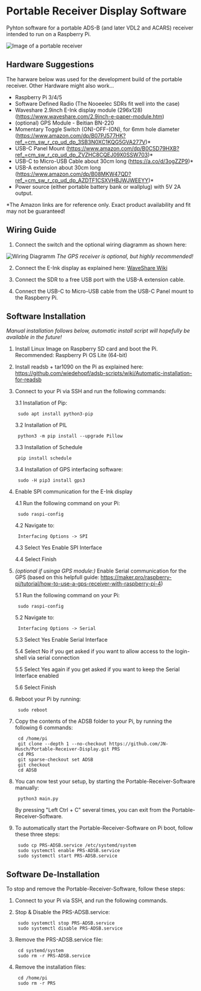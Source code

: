 # Portable Receiver Display Software

Pyhton software for a portable ADS-B (and later VDL2 and ACARS) receiver intended to run on a Raspberry Pi.

![Image of a portable receiver](images/img1.jpeg)

## Hardware Suggestions

The harware below was used for the development build of the portable receiver. Other Hardware might also work...

- Raspberry Pi 3/4/5
- Software Defined Radio (The Nooeelec SDRs fit well into the case)
- Waveshare 2.9inch E-Ink display module (296x128) (https://www.waveshare.com/2.9inch-e-paper-module.htm)
- (optional) GPS Module - Beitian BN-220
- Momentary Toggle Switch (ON)-OFF-(ON), for 6mm hole diameter (https://www.amazon.com/dp/B07PJ577HK?ref_=cm_sw_r_cp_ud_dp_3SB3N0XC1KQG5GVA277V)*
- USB-C Panel Mount (https://www.amazon.com/dp/B0C5D79HXB?ref_=cm_sw_r_cp_ud_dp_ZVZHC8CQEJ09X0SSW703)*
- USB-C to Micro-USB Cable about 30cm long (https://a.co/d/3ogZZP9)*
- USB-A extension about 30cm long (https://www.amazon.com/dp/B08MKW47QD?ref_=cm_sw_r_cp_ud_dp_AZDTF1CSXVHBJWJWEEYY)*
- Power source (either portable battery bank or wallplug) with 5V 2A output.

*The Amazon links are for reference only. Exact product availability and fit may not be guaranteed!


## Wiring Guide

1. Connect the switch and the optional wiring diagramm as shown here:

![Wiring Diagramm](images/wiring.png)
_The GPS receiver is optional, but highly recommended!_

2. Connect the E-Ink display as explained here: [WaveShare Wiki](https://www.waveshare.com/wiki/2.9inch_e-Paper_Module_Manual#Working_With_Raspberry_Pi)

3. Connect the SDR to a free USB port with the USB-A extension cable.

4. Connect the USB-C to Micro-USB cable from the USB-C Panel mount to the Raspberry Pi.


## Software Installation

_Manual installation follows below, automatic install script will hopefully be available in the future!_

1. Install Linux Image on Raspberry SD card and boot the Pi.
Recommended: Raspberry Pi OS Lite (64-bit)


2. Install readsb + tar1090 on the Pi as explained here: https://github.com/wiedehopf/adsb-scripts/wiki/Automatic-installation-for-readsb


3. Connect to your Pi via SSH and run the following commands:

   3.1 Installation of Pip:
   
		sudo apt install python3-pip

   3.2 Installation of PIL
   
		python3 -m pip install --upgrade Pillow

   3.3 Installation of Schedule
 
		pip install schedule

   3.4 Installation of GPS interfacing software:
   
		sudo -H pip3 install gps3


4. Enable SPI communication for the E-Ink display

   4.1 Run the following command on your Pi:
   
		sudo raspi-config

   4.2 Navigate to:
   
		Interfacing Options -> SPI

   4.3 Select Yes Enable SPI Interface

   4.4 Select Finish



5. _(optional if usinga GPS module:)_ Enable Serial communication for the GPS (based on this helpfull guide: https://maker.pro/raspberry-pi/tutorial/how-to-use-a-gps-receiver-with-raspberry-pi-4)

   5.1 Run the following command on your Pi:
   
		sudo raspi-config

   5.2 Navigate to:
   
		Interfacing Options -> Serial

   5.3 Select Yes Enable Serial Interface

   5.4 Select No if you get asked if you want to allow access to the login-shell via serial connection

   5.5 Select Yes again if you get asked if you want to keep the Serial Interface enabled

   5.6 Select Finish


6. Reboot your Pi by running:

		sudo reboot


7. Copy the contents of the ADSB folder to your Pi, by running the following 6 commands:

		cd /home/pi
		git clone --depth 1 --no-checkout https://github.com/JN-Husch/Portable-Receiver-Display.git PRS
		cd PRS
		git sparse-checkout set ADSB
		git checkout
		cd ADSB


8. You can now test your setup, by starting the Portable-Receiver-Software manually:

  		python3 main.py

	By pressing "Left Ctrl + C" several times, you can exit from the Portable-Receiver-Software.

9. To automatically start the Portable-Receiver-Software on Pi boot, follow these three steps:

		sudo cp PRS-ADSB.service /etc/systemd/system
		sudo systemctl enable PRS-ADSB.service
		sudo systemctl start PRS-ADSB.service

## Software De-Installation
To stop and remove the Portable-Receiver-Software, follow these steps:

1. Connect to your Pi via SSH, and run the following commands.

2. Stop & Disable the PRS-ADSB.service:

   		sudo systemctl stop PRS-ADSB.service
   		sudo systemctl disable PRS-ADSB.service

3. Remove the PRS-ADSB.service file:

		cd systemd/system
   		sudo rm -r PRS-ADSB.service

5. Remove the installation files:

  		cd /home/pi
   		sudo rm -r PRS

